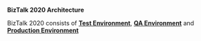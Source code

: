 **BizTalk 2020 Architecture**

BizTalk 2020 consists of **[Test Environment](http://127.0.0.1:8000/TestEnvironment/)**,
 **[QA Environment](http://127.0.0.1:8000/QAEnvironment/)** and **[Production Environment](http://127.0.0.1:8000/ProdEnvironment/)**



